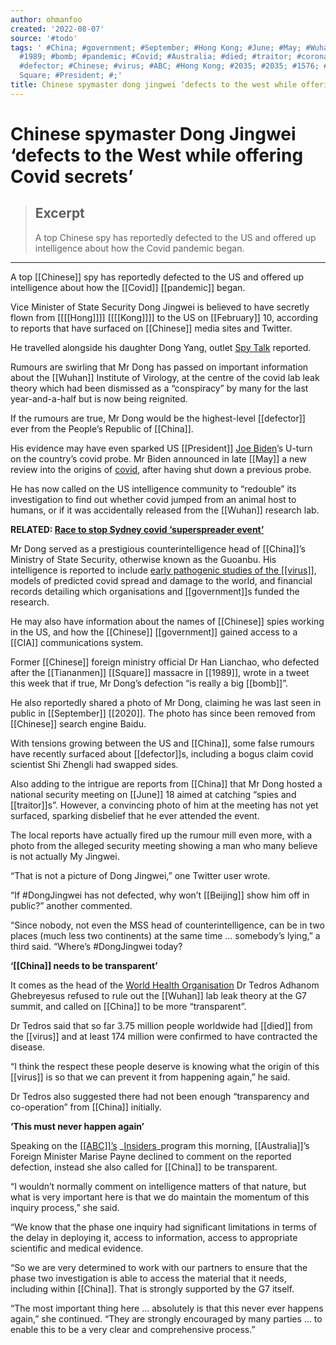 ```yaml
---
author: ohmanfoo
created: '2022-08-07'
source: '#todo'
tags: ' #China; #government; #September; #Hong Kong; #June; #May; #Wuhan; #2020; #Beijing;
  #1989; #bomb; #pandemic; #Covid; #Australia; #died; #traitor; #coronavirus; #February;
  #defector; #Chinese; #virus; #ABC; #Hong Kong; #2035; #2035; #1576; #CIA; #Tiananmen
  Square; #President; #;'
title: Chinese spymaster dong jingwei ‘defects to the west while offering covid secrets’
---
```


# Chinese spymaster Dong Jingwei ‘defects to the West while offering Covid secrets’

> ## Excerpt
> A top Chinese spy has reportedly defected to the US and offered up intelligence about how the Covid pandemic began.

---
A top [[Chinese]] spy has reportedly defected to the US and offered up intelligence about how the [[Covid]] [[pandemic]] began.

Vice Minister of State Security Dong Jingwei is believed to have secretly flown from [[[[Hong]]]] [[[[Kong]]]] to the US on [[February]] 10, according to reports that have surfaced on [[Chinese]] media sites and Twitter.

He travelled alongside his daughter Dong Yang, outlet [Spy Talk](https://www.spytalk.co/p/high-level-chinese-defection-rumored) reported.

Rumours are swirling that Mr Dong has passed on important information about the [[Wuhan]] Institute of Virology, at the centre of the covid lab leak theory which had been dismissed as a “conspiracy” by many for the last year-and-a-half but is now being reignited.

If the rumours are true, Mr Dong would be the highest-level [[defector]] ever from the People’s Republic of [[China]].

His evidence may have even sparked US [[President]] [Joe Biden](https://www.news.com.au/topics/joe-biden)’s U-turn on the country’s covid probe. Mr Biden announced in late [[May]] a new review into the origins of [covid](https://www.news.com.au/national/nsw-act/news/two-new-cases-recorded-as-nsw-extends-masks-restrictions/news-story/418e784d06097ff7d0019add6378f3d8), after having shut down a previous probe.

He has now called on the US intelligence community to “redouble” its investigation to find out whether covid jumped from an animal host to humans, or if it was accidentally released from the [[Wuhan]] research lab.

**RELATED: [Race to stop Sydney covid ‘superspreader event’](https://www.news.com.au/world/[[corona[[virus]]]]/australia/race-to-avoid-sydney-superspreader-event-as-eastern-suburbs-covid-cluster-grows-to-nine-cases/news-story/9d5e539c97d6c7[[1576]]e5caa4314f5ebf)**

Mr Dong served as a prestigious counterintelligence head of [[China]]’s Ministry of State Security, otherwise known as the Guoanbu. His intelligence is reported to include [early pathogenic studies of the [[virus]]](https://twitter.com/BryanDeanWright/status/1405879302395[[[[2035]]]]87/photo/1), models of predicted covid spread and damage to the world, and financial records detailing which organisations and [[government]]s funded the research.

He may also have information about the names of [[Chinese]] spies working in the US, and how the [[Chinese]] [[government]] gained access to a [[CIA]] communications system.

Former [[Chinese]] foreign ministry official Dr Han Lianchao, who defected after the [[Tiananmen]] [[Square]] massacre in [[1989]], wrote in a tweet this week that if true, Mr Dong’s defection “is really a big [[bomb]]”.

He also reportedly shared a photo of Mr Dong, claiming he was last seen in public in [[September]] [[2020]]. The photo has since been removed from [[Chinese]] search engine Baidu.

With tensions growing between the US and [[China]], some false rumours have recently surfaced about [[defector]]s, including a bogus claim covid scientist Shi Zhengli had swapped sides.

Also adding to the intrigue are reports from [[China]] that Mr Dong hosted a national security meeting on [[June]] 18 aimed at catching “spies and [[traitor]]s”. However, a convincing photo of him at the meeting has not yet surfaced, sparking disbelief that he ever attended the event.

The local reports have actually fired up the rumour mill even more, with a photo from the alleged security meeting showing a man who many believe is not actually My Jingwei.

“That is not a picture of Dong Jingwei,” one Twitter user wrote.

“If #DongJingwei has not defected, why won’t [[Beijing]] show him off in public?” another commented.

“Since nobody, not even the MSS head of counterintelligence, can be in two places (much less two continents) at the same time … somebody’s lying,” a third said. “Where’s #DongJingwei today?

**‘[[China]] needs to be transparent’**

It comes as the head of the [World Health Organisation](https://www.news.com.au/world/asia/who-chief-says-wuhan-covid-lab-leak-theory-cant-be-ruled-out/news-story/f91bd0edaf89dd389d3941e349765187) Dr Tedros Adhanom Ghebreyesus refused to rule out the [[Wuhan]] lab leak theory at the G7 summit, and called on [[China]] to be more “transparent”.

Dr Tedros said that so far 3.75 million people worldwide had [[died]] from the [[virus]] and at least 174 million were confirmed to have contracted the disease.

“I think the respect these people deserve is knowing what the origin of this [[virus]] is so that we can prevent it from happening again,” he said.

Dr Tedros also suggested there had not been enough “transparency and co-operation” from [[China]] initially.

**‘This must never happen again’**

Speaking on the [[[ABC]]’s](https://iview.abc.net.au/show/insiders/series/0/video/NC2109V020S00) _[Insiders](https://iview.abc.net.au/show/insiders/series/0/video/NC2109V020S00)_program this morning, [[Australia]]’s Foreign Minister Marise Payne declined to comment on the reported defection, instead she also called for [[China]] to be transparent.

“I wouldn’t normally comment on intelligence matters of that nature, but what is very important here is that we do maintain the momentum of this inquiry process,” she said.

“We know that the phase one inquiry had significant limitations in terms of the delay in deploying it, access to information, access to appropriate scientific and medical evidence.

“So we are very determined to work with our partners to ensure that the phase two investigation is able to access the material that it needs, including within [[China]]. That is strongly supported by the G7 itself.

“The most important thing here … absolutely is that this never ever happens again,” she continued. “They are strongly encouraged by many parties … to enable this to be a very clear and comprehensive process.”